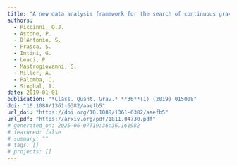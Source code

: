 ```yaml
---
title: "A new data analysis framework for the search of continuous gravitational wave signals"
authors:
  - Piccinni, O.J.
  - Astone, P.
  - D'Antonio, S.
  - Frasca, S.
  - Intini, G.
  - Leaci, P.
  - Mastrogiovanni, S.
  - Miller, A.
  - Palomba, C.
  - Singhal, A.
date: 2019-01-01
publication: "*Class. Quant. Grav.* **36**(1) (2019) 015008"
doi: "10.1088/1361-6382/aaefb5"
url_doi: "https://doi.org/10.1088/1361-6382/aaefb5"
url_pdf: "https://arxiv.org/pdf/1811.04730.pdf"
# generated_on: 2025-06-07T19:36:36.161982
# featured: false
# summary: ""
# tags: []
# projects: []
---
```

